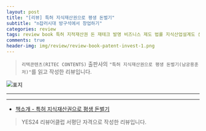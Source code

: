 ```yaml
---  
layout: post  
title: "[리뷰] 특허 지식재산권으로 평생 돈벌기"  
subtitle: "n잡러시대 방구석에서 창업하기"  
categories: review  
tags: review book 특허 지적재산권 돈 재테크 발명 비즈니스 제도 법률 지식산업설계도 상품화 사업계획서  
comments: true  
header-img: img/review/review-book-patent-invest-1.png
---  
```

  
> `리텍콘텐츠(RITEC CONTENTS)` 출판사의 `"특허 지식재산권으로 평생 돈벌기(남궁용훈 저)"`를 읽고 작성한 리뷰입니다.  

![표지](https://theorydb.github.io/assets/img/review/review-book-patent-invest-1.png)  

---

> 



---

* [책소개 - 특허 지식재산권으로 평생 돈벌기](http://www.yes24.com/Product/Goods/110791772)

> YES24 리뷰어클럽 서평단 자격으로 작성한 리뷰입니다.